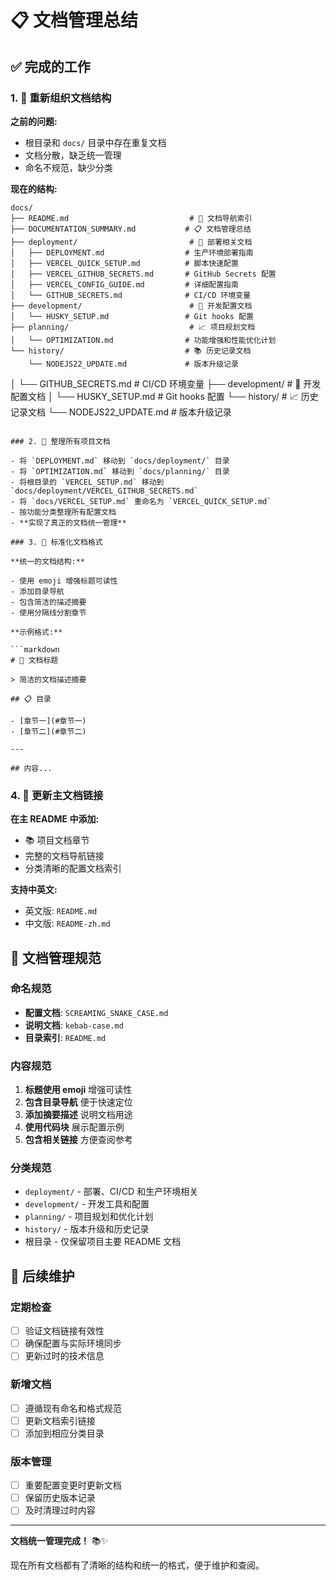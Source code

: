 # 📋 文档管理总结

## ✅ 完成的工作

### 1. 📁 重新组织文档结构

**之前的问题:**

- 根目录和 `docs/` 目录中存在重复文档
- 文档分散，缺乏统一管理
- 命名不规范，缺少分类

**现在的结构:**

```
docs/
├── README.md                           # 📖 文档导航索引
├── DOCUMENTATION_SUMMARY.md           # 📋 文档管理总结
├── deployment/                         # 🚀 部署相关文档
│   ├── DEPLOYMENT.md                  # 生产环境部署指南
│   ├── VERCEL_QUICK_SETUP.md          # 脚本快速配置
│   ├── VERCEL_GITHUB_SECRETS.md       # GitHub Secrets 配置
│   ├── VERCEL_CONFIG_GUIDE.md         # 详细配置指南
│   └── GITHUB_SECRETS.md              # CI/CD 环境变量
├── development/                        # 🔧 开发配置文档
│   └── HUSKY_SETUP.md                 # Git hooks 配置
├── planning/                           # 📈 项目规划文档
│   └── OPTIMIZATION.md                # 功能增强和性能优化计划
└── history/                           # 📚 历史记录文档
    └── NODEJS22_UPDATE.md             # 版本升级记录
```

│ └── GITHUB_SECRETS.md # CI/CD 环境变量
├── development/ # 🔧 开发配置文档
│ └── HUSKY_SETUP.md # Git hooks 配置
└── history/ # 📈 历史记录文档
└── NODEJS22_UPDATE.md # 版本升级记录

````

### 2. 🔄 整理所有项目文档

- 将 `DEPLOYMENT.md` 移动到 `docs/deployment/` 目录
- 将 `OPTIMIZATION.md` 移动到 `docs/planning/` 目录
- 将根目录的 `VERCEL_SETUP.md` 移动到 `docs/deployment/VERCEL_GITHUB_SECRETS.md`
- 将 `docs/VERCEL_SETUP.md` 重命名为 `VERCEL_QUICK_SETUP.md`
- 按功能分类整理所有配置文档
- **实现了真正的文档统一管理**

### 3. 📝 标准化文档格式

**统一的文档结构:**

- 使用 emoji 增强标题可读性
- 添加目录导航
- 包含简洁的描述摘要
- 使用分隔线分割章节

**示例格式:**

```markdown
# 🚀 文档标题

> 简洁的文档描述摘要

## 📋 目录

- [章节一](#章节一)
- [章节二](#章节二)

---

## 内容...
````

### 4. 🔗 更新主文档链接

**在主 README 中添加:**

- 📚 项目文档章节
- 完整的文档导航链接
- 分类清晰的配置文档索引

**支持中英文:**

- 英文版: `README.md`
- 中文版: `README-zh.md`

## 🎯 文档管理规范

### 命名规范

- **配置文档**: `SCREAMING_SNAKE_CASE.md`
- **说明文档**: `kebab-case.md`
- **目录索引**: `README.md`

### 内容规范

1. **标题使用 emoji** 增强可读性
2. **包含目录导航** 便于快速定位
3. **添加摘要描述** 说明文档用途
4. **使用代码块** 展示配置示例
5. **包含相关链接** 方便查阅参考

### 分类规范

- `deployment/` - 部署、CI/CD 和生产环境相关
- `development/` - 开发工具和配置
- `planning/` - 项目规划和优化计划
- `history/` - 版本升级和历史记录
- 根目录 - 仅保留项目主要 README 文档

## 🔮 后续维护

### 定期检查

- [ ] 验证文档链接有效性
- [ ] 确保配置与实际环境同步
- [ ] 更新过时的技术信息

### 新增文档

- [ ] 遵循现有命名和格式规范
- [ ] 更新文档索引链接
- [ ] 添加到相应分类目录

### 版本管理

- [ ] 重要配置变更时更新文档
- [ ] 保留历史版本记录
- [ ] 及时清理过时内容

---

**文档统一管理完成！** 📚✨

现在所有文档都有了清晰的结构和统一的格式，便于维护和查阅。
